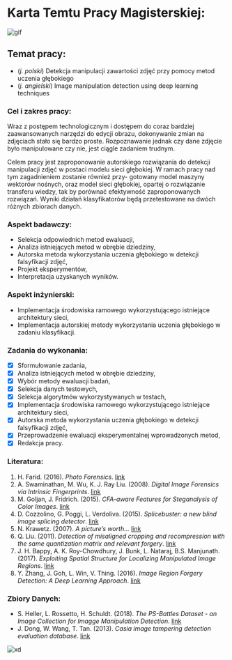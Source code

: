 # Karta Temtu Pracy Magisterskiej:

![gif](https://media.giphy.com/media/goQ4bc8X0Lh6w/giphy.gif)

## Temat pracy:

 * (*j. polski*) Detekcja manipulacji zawartości zdjęć przy pomocy metod uczenia głębokiego
 * (*j. angielski*) Image manipulation detection using deep learning techniques


### Cel i zakres pracy:

Wraz z postępem technologicznym i dostępem do coraz bardziej zaawansowanych narzędzi do edycji obrazu, dokonywanie zmian na zdjęciach stało się bardzo proste. Rozpoznawanie jednak czy dane zdjęcie było manipulowane czy nie, jest ciągle zadaniem trudnym.

Celem pracy jest zaproponowanie autorskiego rozwiązania do detekcji manipulacji zdjęć w postaci modelu sieci głębokiej. W ramach pracy nad tym zagadnieniem zostanie również przy- gotowany model maszyny wektorów nośnych, oraz model sieci głębokiej, opartej o rozwiązanie transferu wiedzy, tak by porównać efektywność zaproponowanych rozwiązań. Wyniki działań klasyfikatorów będą przetestowane na dwóch różnych zbiorach danych.

### Aspekt badawczy:

 * Selekcja odpowiednich metod ewaluacji,
 * Analiza istniejących metod w obrębie dziedziny,
 * Autorska metoda wykorzystania uczenia głębokiego w detekcji falsyfikacji zdjęć,
 * Projekt eksperymentów,
 * Interpretacja uzyskanych wyników.

### Aspekt inżynierski:

 * Implementacja środowiska ramowego wykorzystującego istniejące architektury sieci,
 * Implementacja autorskiej metody wykorzystania uczenia głębokiego w zadaniu klasyfikacji.

### Zadania do wykonania:

 - [x] Sformułowanie zadania,
 - [x] Analiza istniejących metod w obrębie dziedziny,
 - [x] Wybór metody ewaluacji badań,
 - [x] Selekcja danych testowych,
 - [x] Selekcja algorytmów wykorzystywanych w testach,
 - [x] Implementacja środowiska ramowego wykorzystującego istniejące architektury sieci,
 - [x] Autorska metoda wykorzystania uczenia głębokiego w detekcji falsyfikacji zdjęć,
 - [x] Przeprowadzenie ewaluacji eksperymentalnej wprowadzonych metod,
 - [x] Redakcja pracy.

### Literatura:

1. H. Farid. (2016). *Photo Forensics*. [link](https://mitpress.mit.edu/books/photo-forensics)
2. A. Swaminathan, M. Wu, K. J. Ray Liu. (2008). *Digital Image Forensics via Intrinsic Fingerprints*. [link](https://core.ac.uk/download/pdf/188703379.pdf)
3. M. Goljan, J. Fridrich. (2015). *CFA-aware Features for Steganalysis of Color Images*. [link](http://ws.binghamton.edu/fridrich/Research/color-spie-2015-8.pdf)
4. D. Cozzolino, G. Poggi, L. Verdoliva. (2015). *Splicebuster: a new blind image splicing detector*. [link](https://ieeexplore.ieee.org/document/7368565)
5. N. Krawetz. (2007). *A picture’s worth...* [link](https://www.hackerfactor.com/papers/bh-usa-07-krawetz-wp.pdf)
6. Q. Liu. (2011). *Detection of misaligned cropping and recompression with the same quantization matrix and relevant forgery*. [link](https://www.researchgate.net/publication/254002920_Detection_of_misaligned_cropping_and_recompression_with_the_same_quantization_matrix_and_relevant_forgery)
7. J. H. Bappy, A. K. Roy-Chowdhury, J. Bunk, L. Nataraj, B.S. Manjunath. (2017). *Exploiting Spatial Structure for Localizing Manipulated Image Regions*. [link](https://ieeexplore.ieee.org/document/8237794)
8. Y. Zhang, J. Goh, L. Win, V. Thing. (2016). *Image Region Forgery Detection: A Deep Learning Approach*. [link](http://ebooks.iospress.nl/volumearticle/42049)


### Zbiory Danych:

 * S. Heller, L. Rossetto, H. Schuldt. (2018). *The PS-Battles Dataset - an Image Collection for Imagge Manipulation Detection*. [link](https://arxiv.org/abs/1804.04866)
 * J. Dong, W. Wang, T. Tan. (2013). *Casia image tampering detection evaluation database*. [link](https://ieeexplore.ieee.org/document/6625374)


![xd](https://media.giphy.com/media/6cFcUiCG5eONW/giphy.gif)
